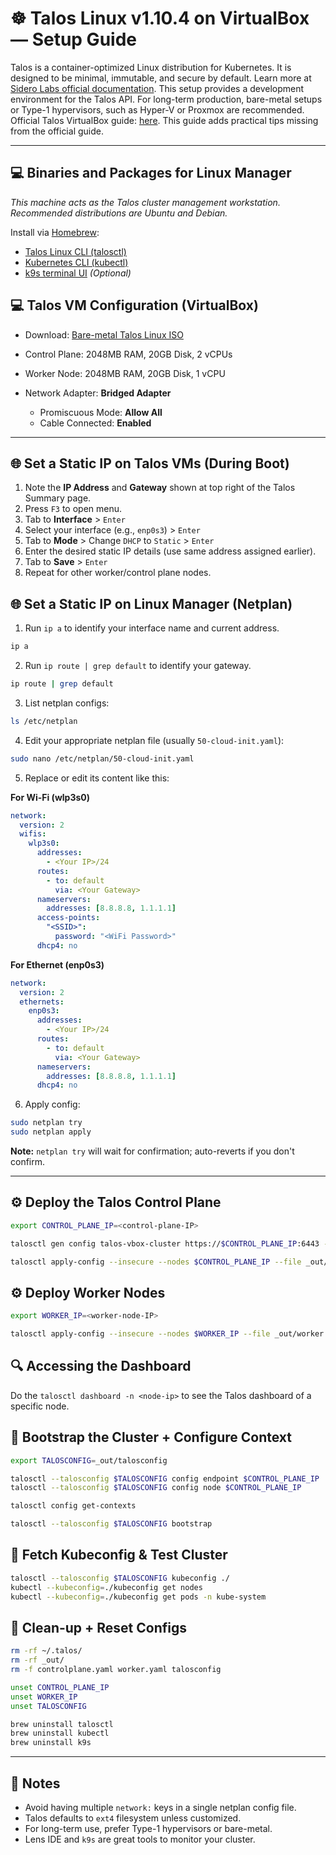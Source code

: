# ☸️ Talos Linux v1.10.4 on VirtualBox — Setup Guide

Talos is a container-optimized Linux distribution for Kubernetes. It is designed to be minimal, immutable, and secure by default. Learn more at [Sidero Labs official documentation](https://www.talos.dev/v1.10/introduction/what-is-talos/). This setup provides a development environment for the Talos API. For long-term production, bare-metal setups or Type-1 hypervisors, such as Hyper-V or Proxmox are recommended. Official Talos VirtualBox guide: [here](https://www.talos.dev/v1.10/talos-guides/install/local-platforms/virtualbox/). This guide adds practical tips missing from the official guide.

---

## 💻 Binaries and Packages for Linux Manager

*This machine acts as the Talos cluster management workstation. Recommended distributions are Ubuntu and Debian.*

Install via [Homebrew](https://brew.sh/):

* [Talos Linux CLI (talosctl)](https://www.talos.dev/v1.10/talos-guides/install/talosctl/)
* [Kubernetes CLI (kubectl)](https://kubernetes.io/docs/tasks/tools/install-kubectl-linux/)
* [k9s terminal UI](https://k9scli.io/topics/install/) *(Optional)*

## 💻 Talos VM Configuration (VirtualBox)

* Download: [Bare-metal Talos Linux ISO](https://factory.talos.dev/)
* Control Plane: 2048MB RAM, 20GB Disk, 2 vCPUs
* Worker Node: 2048MB RAM, 20GB Disk, 1 vCPU
* Network Adapter: **Bridged Adapter**

  * Promiscuous Mode: **Allow All**
  * Cable Connected: **Enabled**

---

## 🌐 Set a Static IP on Talos VMs (During Boot)

1. Note the **IP Address** and **Gateway** shown at top right of the Talos Summary page.
2. Press `F3` to open menu.
3. Tab to **Interface** > `Enter`
4. Select your interface (e.g., `enp0s3`) > `Enter`
5. Tab to **Mode** > Change `DHCP` to `Static` > `Enter`
6. Enter the desired static IP details (use same address assigned earlier).
7. Tab to **Save** > `Enter`
8. Repeat for other worker/control plane nodes.

## 🌐 Set a Static IP on Linux Manager (Netplan)

1. Run `ip a` to identify your interface name and current address.

```bash
ip a
```

2. Run `ip route | grep default` to identify your gateway.

```bash
ip route | grep default
```

3. List netplan configs:

```bash
ls /etc/netplan
```

4. Edit your appropriate netplan file (usually `50-cloud-init.yaml`):

```bash
sudo nano /etc/netplan/50-cloud-init.yaml
```

5. Replace or edit its content like this:

**For Wi-Fi (wlp3s0)**

```yaml
network:
  version: 2
  wifis:
    wlp3s0:
      addresses:
        - <Your IP>/24
      routes:
        - to: default
          via: <Your Gateway>
      nameservers:
        addresses: [8.8.8.8, 1.1.1.1]
      access-points:
        "<SSID>":
          password: "<WiFi Password>"
      dhcp4: no
```

**For Ethernet (enp0s3)**

```yaml
network:
  version: 2
  ethernets:
    enp0s3:
      addresses:
        - <Your IP>/24
      routes:
        - to: default
          via: <Your Gateway>
      nameservers:
        addresses: [8.8.8.8, 1.1.1.1]
      dhcp4: no
```

6. Apply config:

```bash
sudo netplan try
sudo netplan apply
```

**Note:** `netplan try` will wait for confirmation; auto-reverts if you don't confirm.

---

## ⚙️ Deploy the Talos Control Plane

```bash
export CONTROL_PLANE_IP=<control-plane-IP>

talosctl gen config talos-vbox-cluster https://$CONTROL_PLANE_IP:6443 --output-dir _out

talosctl apply-config --insecure --nodes $CONTROL_PLANE_IP --file _out/controlplane.yaml
```

## ⚙️ Deploy Worker Nodes

```bash
export WORKER_IP=<worker-node-IP>

talosctl apply-config --insecure --nodes $WORKER_IP --file _out/worker.yaml
```

## 🔍 Accessing the Dashboard
Do the `talosctl dashboard -n <node-ip>` to see the Talos dashboard of a specific node.

## 📅 Bootstrap the Cluster + Configure Context

```bash
export TALOSCONFIG=_out/talosconfig

talosctl --talosconfig $TALOSCONFIG config endpoint $CONTROL_PLANE_IP
talosctl --talosconfig $TALOSCONFIG config node $CONTROL_PLANE_IP

talosctl config get-contexts

talosctl --talosconfig $TALOSCONFIG bootstrap
```

## 📆 Fetch Kubeconfig & Test Cluster

```bash
talosctl --talosconfig $TALOSCONFIG kubeconfig ./
kubectl --kubeconfig=./kubeconfig get nodes
kubectl --kubeconfig=./kubeconfig get pods -n kube-system
```

## 📇 Clean-up + Reset Configs

```bash
rm -rf ~/.talos/
rm -rf _out/
rm -f controlplane.yaml worker.yaml talosconfig

unset CONTROL_PLANE_IP
unset WORKER_IP
unset TALOSCONFIG

brew uninstall talosctl
brew uninstall kubectl
brew uninstall k9s
```

---

## 🔧 Notes

* Avoid having multiple `network:` keys in a single netplan config file.
* Talos defaults to `ext4` filesystem unless customized.
* For long-term use, prefer Type-1 hypervisors or bare-metal.
* Lens IDE and `k9s` are great tools to monitor your cluster.
